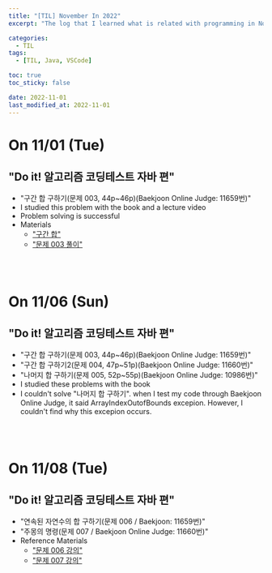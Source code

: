 ```yaml
---
title: "[TIL] November In 2022"
excerpt: "The log that I learned what is related with programming in November 2022"

categories:
  - TIL
tags:
  - [TIL, Java, VSCode]

toc: true
toc_sticky: false

date: 2022-11-01
last_modified_at: 2022-11-01
---
```


# On 11/01 (Tue)

## "Do it! 알고리즘 코딩테스트 자바 편"

- "구간 합 구하기(문제 003, 44p~46p)(Baekjoon Online Judge: 11659번)"
- I studied this problem with the book and a lecture video
- Problem solving is successful
- Materials
  - ["구간 합"](https://youtu.be/O514yiWg8YE)
  - ["문제 003 풀이"](https://youtu.be/JSfXW7UJ04Y)

<br><br>

# On 11/06 (Sun)

## "Do it! 알고리즘 코딩테스트 자바 편"

- "구간 합 구하기(문제 003, 44p~46p)(Baekjoon Online Judge: 11659번)"
- "구간 합 구하기2(문제 004, 47p~51p)(Baekjoon Online Judge: 11660번)"
- "나머지 합 구하기(문제 005, 52p~55p)(Baekjoon Online Judge: 10986번)"
- I studied these problems with the book
- I couldn't solve "나머지 합 구하기". when I test my code through Baekjoon Online Judge, it said ArrayIndexOutofBounds excepion. However, I couldn't find why this excepion occurs.

<br><br>

# On 11/08 (Tue)

## "Do it! 알고리즘 코딩테스트 자바 편"

- "연속된 자연수의 합 구하기(문제 006 / Baekjoon: 11659번)"
- "주몽의 명령(문제 007 / Baekjoon Online Judge: 11660번)"
- Reference Materials
  - ["문제 006 강의"](https://youtu.be/ZovjkF2DzIs)
  - ["문제 007 강의"](https://youtu.be/BA8zkffKc88)
